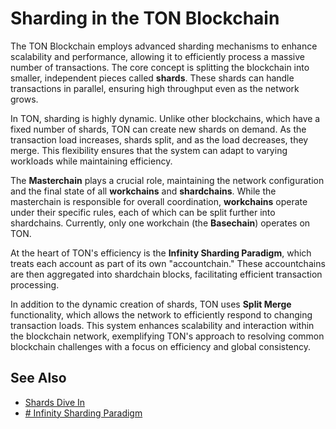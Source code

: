 # Sharding in the TON Blockchain

[//]: # (TODO, this is from gpt)

The TON Blockchain employs advanced sharding mechanisms to enhance scalability and performance, allowing it to efficiently process a massive number of transactions. 
The core concept is splitting the blockchain into smaller, independent pieces called **shards**. These shards can handle transactions in parallel, ensuring high throughput even as the network grows.

In TON, sharding is highly dynamic. Unlike other blockchains, which have a fixed number of shards, TON can create new shards on demand. 
As the transaction load increases, shards split, and as the load decreases, they merge. 
This flexibility ensures that the system can adapt to varying workloads while maintaining efficiency.

The **Masterchain** plays a crucial role, maintaining the network configuration and the final state of all **workchains** and **shardchains**. 
While the masterchain is responsible for overall coordination, **workchains** operate under their specific rules, each of which can be split further into shardchains. 
Currently, only one workchain (the **Basechain**) operates on TON.

At the heart of TON's efficiency is the **Infinity Sharding Paradigm**, which treats each account as part of its own "accountchain."
These accountchains are then aggregated into shardchain blocks, facilitating efficient transaction processing.

In addition to the dynamic creation of shards, TON uses **Split Merge** functionality, which allows the network to efficiently respond to changing transaction loads. This system enhances scalability and interaction within the blockchain network, exemplifying TON's approach to resolving common blockchain challenges with a focus on efficiency and global consistency.


## See Also

* [Shards Dive In](/v3/documentation/smart-contracts/shards/shards-intro)
* [# Infinity Sharding Paradigm](/v3/documentation/smart-contracts/shards/infinity-sharding-paradigm)
